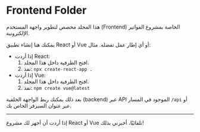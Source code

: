 # Frontend Folder

هذا المجلد مخصص لتطوير واجهة المستخدم (Frontend) الخاصة بمشروع الفواتير الإلكترونية.

يمكنك هنا إنشاء تطبيق React أو Vue أو أي إطار عمل تفضله. مثال:
- إذا أردت React:
  1. افتح الطرفية داخل هذا المجلد.
  2. نفذ: `npx create-react-app .`
- إذا أردت Vue:
  1. افتح الطرفية داخل هذا المجلد.
  2. نفذ: `npm create vue@latest`

بعد ذلك يمكنك ربط الواجهة الخلفية (backend) عبر API الموجود في المسار `/api` أو عبر عنوان السيرفر الخاص بك.

---

إذا أردت أن أجهز لك مشروع React أو Vue تلقائيًا، أخبرني بذلك!
